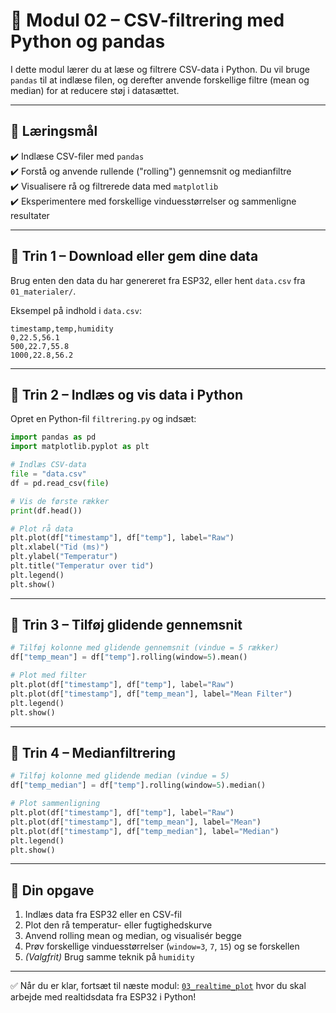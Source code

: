# 🐍 Modul 02 – CSV-filtrering med Python og pandas

I dette modul lærer du at læse og filtrere CSV-data i Python. Du vil bruge `pandas` til at indlæse filen, og derefter anvende forskellige filtre (mean og median) for at reducere støj i datasættet.

---

## 🎯 Læringsmål

✔️ Indlæse CSV-filer med `pandas`  
✔️ Forstå og anvende rullende ("rolling") gennemsnit og medianfiltre  
✔️ Visualisere rå og filtrerede data med `matplotlib`  
✔️ Eksperimentere med forskellige vinduesstørrelser og sammenligne resultater

---

## 📁 Trin 1 – Download eller gem dine data

Brug enten den data du har genereret fra ESP32, eller hent `data.csv` fra `01_materialer/`.

Eksempel på indhold i `data.csv`:

```csv
timestamp,temp,humidity
0,22.5,56.1
500,22.7,55.8
1000,22.8,56.2
```

---

## 🧪 Trin 2 – Indlæs og vis data i Python

Opret en Python-fil `filtrering.py` og indsæt:

```python
import pandas as pd
import matplotlib.pyplot as plt

# Indlæs CSV-data
file = "data.csv"
df = pd.read_csv(file)

# Vis de første rækker
print(df.head())

# Plot rå data
plt.plot(df["timestamp"], df["temp"], label="Raw")
plt.xlabel("Tid (ms)")
plt.ylabel("Temperatur")
plt.title("Temperatur over tid")
plt.legend()
plt.show()
```

---

## 🔁 Trin 3 – Tilføj glidende gennemsnit

```python
# Tilføj kolonne med glidende gennemsnit (vindue = 5 rækker)
df["temp_mean"] = df["temp"].rolling(window=5).mean()

# Plot med filter
plt.plot(df["timestamp"], df["temp"], label="Raw")
plt.plot(df["timestamp"], df["temp_mean"], label="Mean Filter")
plt.legend()
plt.show()
```

---

## 📏 Trin 4 – Medianfiltrering

```python
# Tilføj kolonne med glidende median (vindue = 5)
df["temp_median"] = df["temp"].rolling(window=5).median()

# Plot sammenligning
plt.plot(df["timestamp"], df["temp"], label="Raw")
plt.plot(df["timestamp"], df["temp_mean"], label="Mean")
plt.plot(df["timestamp"], df["temp_median"], label="Median")
plt.legend()
plt.show()
```

---

## 🔁 Din opgave

1. Indlæs data fra ESP32 eller en CSV-fil  
2. Plot den rå temperatur- eller fugtighedskurve  
3. Anvend rolling mean og median, og visualisér begge  
4. Prøv forskellige vinduesstørrelser (`window=3`, `7`, `15`) og se forskellen  
5. *(Valgfrit)* Brug samme teknik på `humidity`

---

✅ Når du er klar, fortsæt til næste modul: [`03_realtime_plot`](../03_realtime_plot/) hvor du skal arbejde med realtidsdata fra ESP32 i Python!

